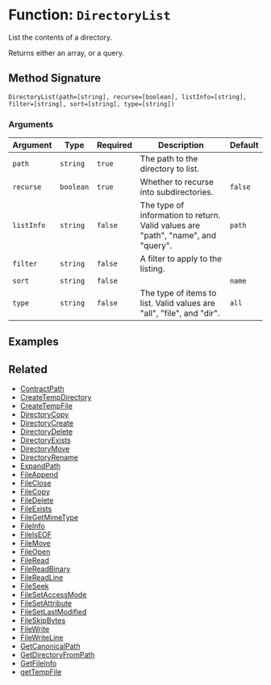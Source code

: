 [comment]: # (Note: This documentation is generated dynamically in the build process.  To modify the contents, change the javadoc on the _invoke method of the BIF class)

# Function: `DirectoryList`

List the contents of a directory.

Returns either an array, or a query.

## Method Signature

```
DirectoryList(path=[string], recurse=[boolean], listInfo=[string], filter=[string], sort=[string], type=[string])
```

### Arguments


| Argument | Type | Required | Description | Default |
|----------|------|----------|-------------|---------|
| `path` | `string` | `true` | The path to the directory to list. |  |
| `recurse` | `boolean` | `true` | Whether to recurse into subdirectories. | `false` |
| `listInfo` | `string` | `false` | The type of information to return. Valid values are "path", "name", and "query". | `path` |
| `filter` | `string` | `false` | A filter to apply to the listing. |  |
| `sort` | `string` | `false` |  | `name` |
| `type` | `string` | `false` | The type of items to list. Valid values are "all", "file", and "dir". | `all` |

## Examples



## Related

  * [ContractPath](./ContractPath.md)
  * [CreateTempDirectory](./CreateTempDirectory.md)
  * [CreateTempFile](./CreateTempFile.md)
  * [DirectoryCopy](./DirectoryCopy.md)
  * [DirectoryCreate](./DirectoryCreate.md)
  * [DirectoryDelete](./DirectoryDelete.md)
  * [DirectoryExists](./DirectoryExists.md)
  * [DirectoryMove](./DirectoryMove.md)
  * [DirectoryRename](./DirectoryRename.md)
  * [ExpandPath](./ExpandPath.md)
  * [FileAppend](./FileAppend.md)
  * [FileClose](./FileClose.md)
  * [FileCopy](./FileCopy.md)
  * [FileDelete](./FileDelete.md)
  * [FileExists](./FileExists.md)
  * [FileGetMimeType](./FileGetMimeType.md)
  * [FileInfo](./FileInfo.md)
  * [FileIsEOF](./FileIsEOF.md)
  * [FileMove](./FileMove.md)
  * [FileOpen](./FileOpen.md)
  * [FileRead](./FileRead.md)
  * [FileReadBinary](./FileReadBinary.md)
  * [FileReadLine](./FileReadLine.md)
  * [FileSeek](./FileSeek.md)
  * [FileSetAccessMode](./FileSetAccessMode.md)
  * [FileSetAttribute](./FileSetAttribute.md)
  * [FileSetLastModified](./FileSetLastModified.md)
  * [FileSkipBytes](./FileSkipBytes.md)
  * [FileWrite](./FileWrite.md)
  * [FileWriteLine](./FileWriteLine.md)
  * [GetCanonicalPath](./GetCanonicalPath.md)
  * [GetDirectoryFromPath](./GetDirectoryFromPath.md)
  * [GetFileInfo](./GetFileInfo.md)
  * [getTempFile](./getTempFile.md)
